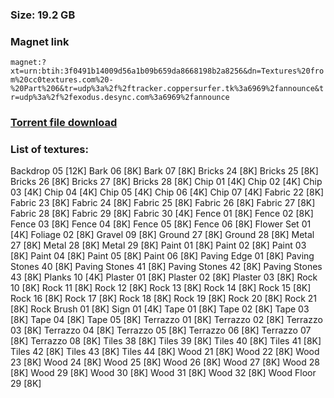 ### Size: 19.2 GB
  
### Magnet link
`magnet:?xt=urn:btih:3f0491b14009d56a1b09b659da8668198b2a8256&dn=Textures%20from%20cc0textures.com%20-%20Part%206&tr=udp%3a%2f%2ftracker.coppersurfer.tk%3a6969%2fannounce&tr=udp%3a%2f%2fexodus.desync.com%3a6969%2fannounce`  
  
### [Torrent file download](https://github.com/Kimbatt/cc0-textures/raw/master/cc0textures.com/Part%206/Textures%20from%20cc0textures.com%20-%20Part%206.torrent)  
  
### List of textures:
  
Backdrop 05 [12K]
Bark 06 [8K]
Bark 07 [8K]
Bricks 24 [8K]
Bricks 25 [8K]
Bricks 26 [8K]
Bricks 27 [8K]
Bricks 28 [8K]
Chip 01 [4K]
Chip 02 [4K]
Chip 03 [4K]
Chip 04 [4K]
Chip 05 [4K]
Chip 06 [4K]
Chip 07 [4K]
Fabric 22 [8K]
Fabric 23 [8K]
Fabric 24 [8K]
Fabric 25 [8K]
Fabric 26 [8K]
Fabric 27 [8K]
Fabric 28 [8K]
Fabric 29 [8K]
Fabric 30 [4K]
Fence 01 [8K]
Fence 02 [8K]
Fence 03 [8K]
Fence 04 [8K]
Fence 05 [8K]
Fence 06 [8K]
Flower Set 01 [4K]
Foliage 02 [8K]
Gravel 09 [8K]
Ground 27 [8K]
Ground 28 [8K]
Metal 27 [8K]
Metal 28 [8K]
Metal 29 [8K]
Paint 01 [8K]
Paint 02 [8K]
Paint 03 [8K]
Paint 04 [8K]
Paint 05 [8K]
Paint 06 [8K]
Paving Edge 01 [8K]
Paving Stones 40 [8K]
Paving Stones 41 [8K]
Paving Stones 42 [8K]
Paving Stones 43 [8K]
Planks 10 [4K]
Plaster 01 [8K]
Plaster 02 [8K]
Plaster 03 [8K]
Rock 10 [8K]
Rock 11 [8K]
Rock 12 [8K]
Rock 13 [8K]
Rock 14 [8K]
Rock 15 [8K]
Rock 16 [8K]
Rock 17 [8K]
Rock 18 [8K]
Rock 19 [8K]
Rock 20 [8K]
Rock 21 [8K]
Rock Brush 01 [8K]
Sign 01 [4K]
Tape 01 [8K]
Tape 02 [8K]
Tape 03 [8K]
Tape 04 [8K]
Tape 05 [8K]
Terrazzo 01 [8K]
Terrazzo 02 [8K]
Terrazzo 03 [8K]
Terrazzo 04 [8K]
Terrazzo 05 [8K]
Terrazzo 06 [8K]
Terrazzo 07 [8K]
Terrazzo 08 [8K]
Tiles 38 [8K]
Tiles 39 [8K]
Tiles 40 [8K]
Tiles 41 [8K]
Tiles 42 [8K]
Tiles 43 [8K]
Tiles 44 [8K]
Wood 21 [8K]
Wood 22 [8K]
Wood 23 [8K]
Wood 24 [8K]
Wood 25 [8K]
Wood 26 [8K]
Wood 27 [8K]
Wood 28 [8K]
Wood 29 [8K]
Wood 30 [8K]
Wood 31 [8K]
Wood 32 [8K]
Wood Floor 29 [8K]
